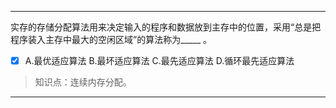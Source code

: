---
实存的存储分配算法用来决定输入的程序和数据放到主存中的位置，采用“总是把程序装入主存中最大的空闲区域”的算法称为_____ 。
- [x] A.最优适应算法 B.最坏适应算法 C.最先适应算法 D.循环最先适应算法

> 知识点：连续内存分配。

---
